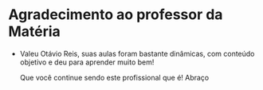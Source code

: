 # Agradecimento ao professor da Matéria



* Valeu Otávio Reis, suas aulas foram bastante dinâmicas, com conteúdo objetivo e deu para aprender muito bem!

  

  Que você continue sendo este profissional que é!  Abraço

  